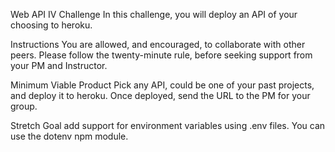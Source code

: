 Web API IV Challenge
In this challenge, you will deploy an API of your choosing to heroku.

Instructions
You are allowed, and encouraged, to collaborate with other peers. Please follow the twenty-minute rule, before seeking support from your PM and Instructor.

Minimum Viable Product
Pick any API, could be one of your past projects, and deploy it to heroku. Once deployed, send the URL to the PM for your group.

Stretch Goal
add support for environment variables using .env files. You can use the dotenv npm module.
